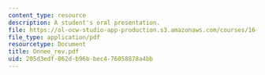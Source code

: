 ```yaml
---
content_type: resource
description: A student's oral presentation.
file: https://ol-ocw-studio-app-production.s3.amazonaws.com/courses/16-886-air-transportation-systems-architecting-spring-2004/205d3edf862db96bbec476058878a4bb_Onnee_rev.pdf
file_type: application/pdf
resourcetype: Document
title: Onnee_rev.pdf
uid: 205d3edf-862d-b96b-bec4-76058878a4bb
---
```

